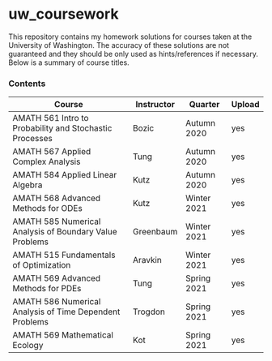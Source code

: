 # uw_coursework
This repository contains my homework solutions for courses taken at the University of Washington. The accuracy of these solutions are not guaranteed and they should be only used as hints/references if necessary. Below is a summary of course titles.

###  Contents
Course | Instructor | Quarter | Upload
-|-|-|-
AMATH 561 Intro to Probability and Stochastic Processes | Bozic | Autumn 2020  | yes
AMATH 567 Applied Complex Analysis | Tung  | Autumn 2020  | yes
AMATH 584 Applied Linear Algebra | Kutz | Autumn 2020 | yes
AMATH 568 Advanced Methods for ODEs | Kutz | Winter 2021  | yes
AMATH 585 Numerical Analysis of Boundary Value Problems | Greenbaum | Winter 2021 | yes
AMATH 515 Fundamentals of Optimization | Aravkin  | Winter 2021 | yes
AMATH 569 Advanced Methods for PDEs | Tung | Spring 2021 | yes
AMATH 586 Numerical Analysis of Time Dependent Problems | Trogdon | Spring 2021 | yes
AMATH 569 Mathematical Ecology | Kot | Spring 2021 | yes

